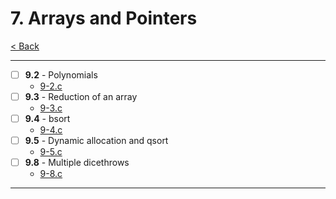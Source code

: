 # 7. Arrays and Pointers
[< Back](../README.md)

---
- [ ] **9.2** - Polynomials
    - [9-2.c](./9-2.c)
- [ ] **9.3** - Reduction of an array
    - [9-3.c](./9-3.c)
- [ ] **9.4** - bsort
    - [9-4.c](./9-4.c)
- [ ] **9.5** - Dynamic allocation and qsort
    - [9-5.c](./9-5.c)
- [ ] **9.8** - Multiple dicethrows
    - [9-8.c](./9-8.c)
---